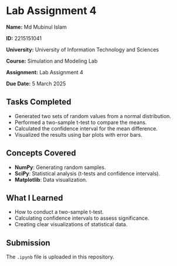 
# Lab Assignment 4

**Name:** Md Mubinul Islam 

**ID:** 2215151041

**University:** University of Information Technology and Sciences  

**Course:** Simulation and Modeling Lab  

**Assignment:** Lab Assignment 4  

**Due Date:** 5 March 2025  

## Tasks Completed  
- Generated two sets of random values from a normal distribution.  
- Performed a two-sample t-test to compare the means.  
- Calculated the confidence interval for the mean difference.  
- Visualized the results using bar plots with error bars.  

## Concepts Covered  
- **NumPy**: Generating random samples.  
- **SciPy**: Statistical analysis (t-tests and confidence intervals).  
- **Matplotlib**: Data visualization.  

## What I Learned  
- How to conduct a two-sample t-test.  
- Calculating confidence intervals to assess significance.  
- Creating clear visualizations of statistical data.  

## Submission  
The `.ipynb` file is uploaded in this repository.  
